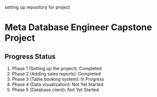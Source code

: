 setting up repository for project

# Meta Database Engineer Capstone Project
## Progress Status

1. Phase 1 (Setting up the project): Completed
2. Phase 2 (Adding sales reports): Completed
3. Phase 3 (Table booking system): In Progress
4. Phase 4 (Data visualization): Not Yet Started
5. Phase 5 (Database client): Not Yet Started